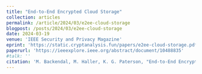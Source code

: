 ```yaml
---
title: "End-to-End Encrypted Cloud Storage"
collection: articles
permalink: /article/2024/03/e2ee-cloud-storage
blogpost: /posts/2024/03/e2ee-cloud-storage
date: 2024-03-19
venue: 'IEEE Security and Privacy Magazine'
eprint: 'https://static.cryptanalysis.fun/papers/e2ee-cloud-storage.pdf'
paperurl: 'https://ieeexplore.ieee.org/abstract/document/10488835'
#talk: ''
citation: 'M. Backendal, M. Haller, K. G. Paterson, "End-to-End Encrypted Cloud Storage" <i>to appear</i> in IEEE Security & Privacy, vol. 22, no. 2, March.-April. 2024, doi: 10.1109/MSEC.2024.3352788'
---
```

